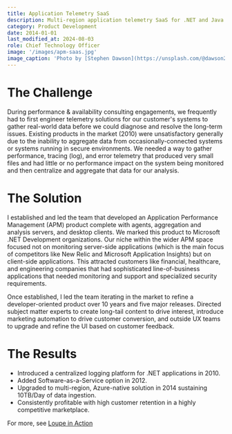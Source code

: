 ```yaml
---
title: Application Telemetry SaaS
description: Multi-region application telemetry SaaS for .NET and Java applications
category: Product Development
date: 2014-01-01
last_modified_at: 2024-08-03
role: Chief Technology Officer
image: '/images/apm-saas.jpg'
image_caption: 'Photo by [Stephen Dawson](https://unsplash.com/@dawson2406)'
---
```


# The Challenge

During performance & availability consulting engagements, we frequently had to first engineer telemetry solutions for our customer's systems to gather real-world data before we could diagnose and resolve the long-term issues.  Existing products in the market (2010) were unsatisfactory generally due to the inability to aggregate data from occasionally-connected systems or systems running in secure environments.  We needed a way to gather performance, tracing (log), and error telemetry that produced very small files and had little or no performance impact on the system being monitored and then centralize and aggregate that data for our analysis.

# The Solution

I established and led the team that developed an Application Performance Management (APM) product complete with agents, aggregation and analysis servers, and desktop clients.  We marked this product to Microsoft .NET Development organizations.  Our niche within the wider APM space focused not on monitoring server-side applications (which is the main focus of competitors like New Relic and Microsoft Application Insights) but on client-side applications.  This attracted customers like financial, healthcare, and engineering companies that had sophisticated line-of-business applications that needed monitoring and support and specialized security requirements.

Once established, I led the team iterating in the market to refine a developer-oriented product over 10 years and five major releases. Directed subject matter experts to create long-tail content to drive interest, introduce marketing automation to drive customer conversion, and outside UX teams to upgrade and refine the UI based on customer feedback.

# The Results

* Introduced a centralized logging platform for .NET applications in 2010.
* Added Software-as-a-Service option in 2012.
* Upgraded to multi-region, Azure-native solution in 2014 sustaining 10TB/Day of data ingestion.
* Consistently profitable with high customer retention in a highly competitive marketplace.

For more, see [Loupe in Action](https://onloupe.com)